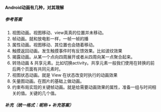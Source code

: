 #### Android动画有几种，对其理解

##### 参考答案

1. 视图动画。视图移动、view真真的位置并未移动。
2. 帧动画。就和放电影一样，一帧一帧的播
3. 属性动画。视图移动、其位置也会随着移动。
4. 触摸返回动画。发生触摸事件时有反馈效果。比如波纹效果
5. 揭露动画。从某一个点向四周展开或者从四周向某一点聚合起来。
6. 转场动画 & 共享元素。比如切换activity。共享元素一般我们使用在转换的前后两个页面有共同元素时。
7. 视图状态动画。就是 View 在状态改变时执行的动画效果
8. 矢量图动画。在图片的基础上做动画。
9. 约束布局实现的关键帧动画。就是给需要动画效果的属性，准备一组与时间相关的值。关键的几个值。



##### 补充（统一格式：昵称 + 补充答案）

